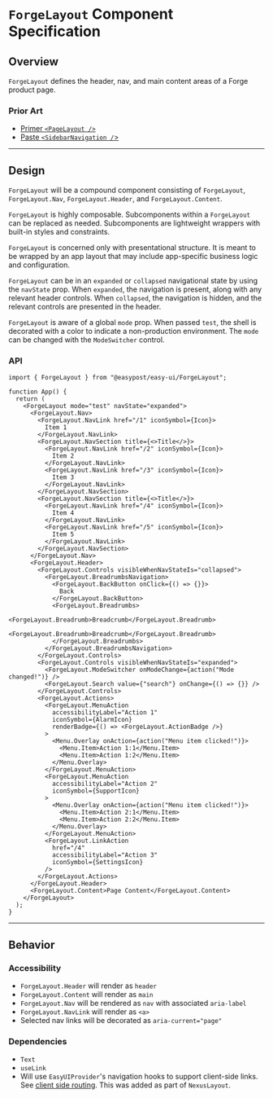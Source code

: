 # `ForgeLayout` Component Specification

## Overview

`ForgeLayout` defines the header, nav, and main content areas of a Forge product page.

### Prior Art

- [Primer `<PageLayout />`](https://primer.style/design/components/page-layout/react)
- [Paste `<SidebarNavigation /`>](https://paste.twilio.design/components/sidebar-navigation)

---

## Design

`ForgeLayout` will be a compound component consisting of `ForgeLayout`, `ForgeLayout.Nav`, `ForgeLayout.Header`, and `ForgeLayout.Content`.

`ForgeLayout` is highly composable. Subcomponents within a `ForgeLayout` can be replaced as needed. Subcomponents are lightweight wrappers with built-in styles and constraints.

`ForgeLayout` is concerned only with presentational structure. It is meant to be wrapped by an app layout that may include app-specific business logic and configuration.

`ForgeLayout` can be in an `expanded` or `collapsed` navigational state by using the `navState` prop. When `expanded`, the navigation is present, along with any relevant header controls. When `collapsed`, the navigation is hidden, and the relevant controls are presented in the header.

`ForgeLayout` is aware of a global `mode` prop. When passed `test`, the shell is decorated with a color to indicate a non-production environment. The `mode` can be changed with the `ModeSwitcher` control.

### API

```tsx
import { ForgeLayout } from "@easypost/easy-ui/ForgeLayout";

function App() {
  return (
    <ForgeLayout mode="test" navState="expanded">
      <ForgeLayout.Nav>
        <ForgeLayout.NavLink href="/1" iconSymbol={Icon}>
          Item 1
        </ForgeLayout.NavLink>
        <ForgeLayout.NavSection title={<>Title</>}>
          <ForgeLayout.NavLink href="/2" iconSymbol={Icon}>
            Item 2
          </ForgeLayout.NavLink>
          <ForgeLayout.NavLink href="/3" iconSymbol={Icon}>
            Item 3
          </ForgeLayout.NavLink>
        </ForgeLayout.NavSection>
        <ForgeLayout.NavSection title={<>Title</>}>
          <ForgeLayout.NavLink href="/4" iconSymbol={Icon}>
            Item 4
          </ForgeLayout.NavLink>
          <ForgeLayout.NavLink href="/5" iconSymbol={Icon}>
            Item 5
          </ForgeLayout.NavLink>
        </ForgeLayout.NavSection>
      </ForgeLayout.Nav>
      <ForgeLayout.Header>
        <ForgeLayout.Controls visibleWhenNavStateIs="collapsed">
          <ForgeLayout.BreadrumbsNavigation>
            <ForgeLayout.BackButton onClick={() => {}}>
              Back
            </ForgeLayout.BackButton>
            <ForgeLayout.Breadrumbs>
              <ForgeLayout.Breadrumb>Breadcrumb</ForgeLayout.Breadrumb>
              <ForgeLayout.Breadrumb>Breadcrumb</ForgeLayout.Breadrumb>
            </ForgeLayout.Breadrumbs>
          </ForgeLayout.BreadrumbsNavigation>
        </ForgeLayout.Controls>
        <ForgeLayout.Controls visibleWhenNavStateIs="expanded">
          <ForgeLayout.ModeSwitcher onModeChange={action("Mode changed!")} />
          <ForgeLayout.Search value={"search"} onChange={() => {}} />
        </ForgeLayout.Controls>
        <ForgeLayout.Actions>
          <ForgeLayout.MenuAction
            accessibilityLabel="Action 1"
            iconSymbol={AlarmIcon}
            renderBadge={() => <ForgeLayout.ActionBadge />}
          >
            <Menu.Overlay onAction={action("Menu item clicked!")}>
              <Menu.Item>Action 1:1</Menu.Item>
              <Menu.Item>Action 1:2</Menu.Item>
            </Menu.Overlay>
          </ForgeLayout.MenuAction>
          <ForgeLayout.MenuAction
            accessibilityLabel="Action 2"
            iconSymbol={SupportIcon}
          >
            <Menu.Overlay onAction={action("Menu item clicked!")}>
              <Menu.Item>Action 2:1</Menu.Item>
              <Menu.Item>Action 2:2</Menu.Item>
            </Menu.Overlay>
          </ForgeLayout.MenuAction>
          <ForgeLayout.LinkAction
            href="/4"
            accessibilityLabel="Action 3"
            iconSymbol={SettingsIcon}
          />
        </ForgeLayout.Actions>
      </ForgeLayout.Header>
      <ForgeLayout.Content>Page Content</ForgeLayout.Content>
    </ForgeLayout>
  );
}
```

---

## Behavior

### Accessibility

- `ForgeLayout.Header` will render as `header`
- `ForgeLayout.Content` will render as `main`
- `ForgeLayout.Nav` will be rendered as `nav` with associated `aria-label`
- `ForgeLayout.NavLink` will render as `<a>`
- Selected nav links will be decorated as `aria-current="page"`

### Dependencies

- `Text`
- `useLink`
- Will use `EasyUIProvider`'s navigation hooks to support client-side links. See [client side routing](https://react-spectrum.adobe.com/react-aria/routing.html#routerprovider). This was added as part of `NexusLayout`.
